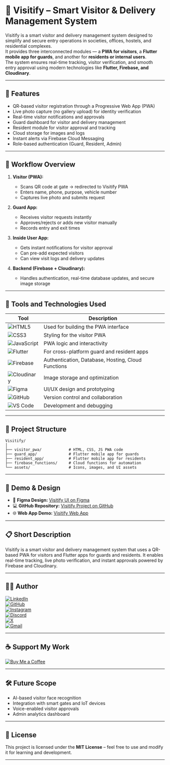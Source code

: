 
# 🏡 Visitify – Smart Visitor & Delivery Management System

Visitify is a smart visitor and delivery management system designed to simplify and secure entry operations in societies, offices, hostels, and residential complexes.  
It provides three interconnected modules — a **PWA for visitors**, a **Flutter mobile app for guards**, and another for **residents or internal users**.  
The system ensures real-time tracking, visitor verification, and smooth entry approval using modern technologies like **Flutter, Firebase, and Cloudinary**.

---

## 🚀 Features

- QR-based visitor registration through a Progressive Web App (PWA)  
- Live photo capture (no gallery upload) for identity verification  
- Real-time visitor notifications and approvals  
- Guard dashboard for visitor and delivery management  
- Resident module for visitor approval and tracking  
- Cloud storage for images and logs  
- Instant alerts via Firebase Cloud Messaging  
- Role-based authentication (Guard, Resident, Admin)  

---

## 🧭 Workflow Overview

1. **Visitor (PWA):**
   - Scans QR code at gate → redirected to Visitify PWA  
   - Enters name, phone, purpose, vehicle number  
   - Captures live photo and submits request  

2. **Guard App:**
   - Receives visitor requests instantly  
   - Approves/rejects or adds new visitor manually  
   - Records entry and exit times  

3. **Inside User App:**
   - Gets instant notifications for visitor approval  
   - Can pre-add expected visitors  
   - Can view visit logs and delivery updates  

4. **Backend (Firebase + Cloudinary):**
   - Handles authentication, real-time database updates, and secure image storage  

---

## 🧰 Tools and Technologies Used

| Tool | Description |
|------|--------------|
| ![HTML5](https://img.shields.io/badge/HTML5-E34F26?style=for-the-badge&logo=html5&logoColor=white) | Used for building the PWA interface |
| ![CSS3](https://img.shields.io/badge/CSS3-1572B6?style=for-the-badge&logo=css3&logoColor=white) | Styling for the visitor PWA |
| ![JavaScript](https://img.shields.io/badge/JavaScript-F7DF1E?style=for-the-badge&logo=javascript&logoColor=black) | PWA logic and interactivity |
| ![Flutter](https://img.shields.io/badge/Flutter-02569B?style=for-the-badge&logo=flutter&logoColor=white) | For cross-platform guard and resident apps |
| ![Firebase](https://img.shields.io/badge/Firebase-FFCA28?style=for-the-badge&logo=firebase&logoColor=black) | Authentication, Database, Hosting, Cloud Functions |
| ![Cloudinary](https://img.shields.io/badge/Cloudinary-3448C5?style=for-the-badge&logo=cloudinary&logoColor=white) | Image storage and optimization |
| ![Figma](https://img.shields.io/badge/Figma-F24E1E?style=for-the-badge&logo=figma&logoColor=white) | UI/UX design and prototyping |
| ![GitHub](https://img.shields.io/badge/GitHub-181717?style=for-the-badge&logo=github&logoColor=white) | Version control and collaboration |
| ![VS Code](https://img.shields.io/badge/VS%20Code-007ACC?style=for-the-badge&logo=visualstudiocode&logoColor=white) | Development and debugging |

---

## 📂 Project Structure

```
Visitify/
│
├── visitor_pwa/            # HTML, CSS, JS PWA code
├── guard_app/              # Flutter mobile app for guards
├── resident_app/           # Flutter mobile app for residents
├── firebase_functions/     # Cloud functions for automation
└── assets/                 # Icons, images, and UI assets
```

---

## 📸 Demo & Design

- 🎨 **Figma Design:** [Visitify UI on Figma](https://www.figma.com/design/JjiIYOj2nT8DJunTEIbaut/Gate-Ease-2?node-id=0-1&t)
- 💻 **GitHub Repository:** [Visitify Project on GitHub](https://github.com/9A-Ayush)
- 🌐 **Web App Demo:** [Visitify Web App](https://your-visitify-pwa-link.com)

---

## 📋 Short Description

Visitify is a smart visitor and delivery management system that uses a QR-based PWA for visitors and Flutter apps for guards and residents. It enables real-time tracking, live photo verification, and instant approvals powered by Firebase and Cloudinary.

---

## 👨‍💻 Author  

[![LinkedIn](https://img.shields.io/badge/LinkedIn-0077B5?style=for-the-badge&logo=linkedin&logoColor=white)](http://www.linkedin.com/in/ayush-kumar-849a1324b)  
[![GitHub](https://img.shields.io/badge/GitHub-181717?style=for-the-badge&logo=github&logoColor=white)](https://github.com/9A-Ayush)  
[![Instagram](https://img.shields.io/badge/Instagram-E4405F?style=for-the-badge&logo=instagram&logoColor=white)](https://www.instagram.com/ayush_ix_xi)  
[![Discord](https://img.shields.io/badge/Discord-5865F2?style=for-the-badge&logo=discord&logoColor=white)](https://canary.discord.com/channels/@me)  
[![X](https://img.shields.io/badge/X-000000?style=for-the-badge&logo=x&logoColor=white)](https://x.com/ayush_bhai4590?t=HEv_7HYwU_uCIO_8POGwZg&s=09)  
[![Gmail](https://img.shields.io/badge/Gmail-D14836?style=for-the-badge&logo=gmail&logoColor=white)](mailto:wemayush@gmail.com)  

---

## ☕ Support My Work  

[![Buy Me a Coffee](https://img.shields.io/badge/Buy%20Me%20a%20Coffee-FFDD00?style=for-the-badge&logo=buy-me-a-coffee&logoColor=black)](https://buymeacoffee.com/9a.ayush)

---

## 🛠️ Future Scope

- AI-based visitor face recognition  
- Integration with smart gates and IoT devices  
- Voice-enabled visitor approvals  
- Admin analytics dashboard  

---

## 📄 License

This project is licensed under the **MIT License** – feel free to use and modify it for learning and development.

---
